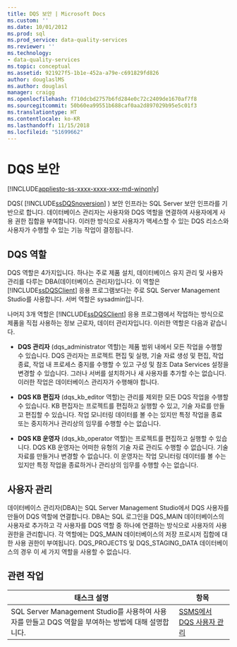 ```yaml
---
title: DQS 보안 | Microsoft Docs
ms.custom: ''
ms.date: 10/01/2012
ms.prod: sql
ms.prod_service: data-quality-services
ms.reviewer: ''
ms.technology:
- data-quality-services
ms.topic: conceptual
ms.assetid: 921927f5-1b1e-452a-a79e-c691829fd826
author: douglaslMS
ms.author: douglasl
manager: craigg
ms.openlocfilehash: f710dcbd2757b6fd284e0c72c2409de1670af7f8
ms.sourcegitcommit: 50b60ea99551b688caf0aa2d897029b95e5c01f3
ms.translationtype: HT
ms.contentlocale: ko-KR
ms.lasthandoff: 11/15/2018
ms.locfileid: "51699662"
---
```

# <a name="dqs-security"></a>DQS 보안

[!INCLUDE[appliesto-ss-xxxx-xxxx-xxx-md-winonly](../includes/appliesto-ss-xxxx-xxxx-xxx-md-winonly.md)]

  DQS( [!INCLUDE[ssDQSnoversion](../includes/ssdqsnoversion-md.md)] ) 보안 인프라는 SQL Server 보안 인프라를 기반으로 합니다. 데이터베이스 관리자는 사용자와 DQS 역할을 연결하여 사용자에게 사용 권한 집합을 부여합니다. 이러한 방식으로 사용자가 액세스할 수 있는 DQS 리소스와 사용자가 수행할 수 있는 기능 작업이 결정됩니다.  
  
## <a name="dqs-roles"></a>DQS 역할  
 DQS 역할은 4가지입니다. 하나는 주로 제품 설치, 데이터베이스 유지 관리 및 사용자 관리를 다루는 DBA(데이터베이스 관리자)입니다. 이 역할은 [!INCLUDE[ssDQSClient](../includes/ssdqsclient-md.md)] 응용 프로그램보다는 주로 SQL Server Management Studio를 사용합니다. 서버 역할은 sysadmin입니다.  
  
 나머지 3개 역할은 [!INCLUDE[ssDQSClient](../includes/ssdqsclient-md.md)] 응용 프로그램에서 작업하는 방식으로 제품을 직접 사용하는 정보 근로자, 데이터 관리자입니다. 이러한 역할은 다음과 같습니다.  
  
-   **DQS 관리자** (dqs_administrator 역할)는 제품 범위 내에서 모든 작업을 수행할 수 있습니다. DQS 관리자는 프로젝트 편집 및 실행, 기술 자료 생성 및 편집, 작업 종료, 작업 내 프로세스 중지를 수행할 수 있고 구성 및 참조 Data Services 설정을 변경할 수 있습니다. 그러나 서버를 설치하거나 새 사용자를 추가할 수는 없습니다. 이러한 작업은 데이터베이스 관리자가 수행해야 합니다.  
  
-   **DQS KB 편집자** (dqs_kb_editor 역할)는 관리를 제외한 모든 DQS 작업을 수행할 수 있습니다. KB 편집자는 프로젝트를 편집하고 실행할 수 있고, 기술 자료를 만들고 편집할 수 있습니다. 작업 모니터링 데이터를 볼 수는 있지만 특정 작업을 종료 또는 중지하거나 관리상의 임무를 수행할 수는 없습니다.  
  
-   **DQS KB 운영자** (dqs_kb_operator 역할)는 프로젝트를 편집하고 실행할 수 있습니다. DQS KB 운영자는 어떠한 유형의 기술 자료 관리도 수행할 수 없습니다. 기술 자료를 만들거나 변경할 수 없습니다. 이 운영자는 작업 모니터링 데이터를 볼 수는 있지만 특정 작업을 종료하거나 관리상의 임무를 수행할 수는 없습니다.  
  
## <a name="user-management"></a>사용자 관리  
 데이터베이스 관리자(DBA)는 SQL Server Management Studio에서 DQS 사용자를 만들어 DQS 역할에 연결합니다. DBA는 SQL 로그인을 DQS_MAIN 데이터베이스의 사용자로 추가하고 각 사용자를 DQS 역할 중 하나에 연결하는 방식으로 사용자의 사용 권한을 관리합니다. 각 역할에는 DQS_MAIN 데이터베이스의 저장 프로시저 집합에 대한 사용 권한이 부여됩니다. DQS_PROJECTS 및 DQS_STAGING_DATA 데이터베이스의 경우 이 세 가지 역할을 사용할 수 없습니다.  
  
## <a name="related-tasks"></a>관련 작업  
  
|태스크 설명|항목|  
|----------------------|-----------|  
|SQL Server Management Studio를 사용하여 사용자를 만들고 DQS 역할을 부여하는 방법에 대해 설명합니다.|[SSMS에서 DQS 사용자 관리](https://msdn.microsoft.com/library/955af01d-00da-4c51-9311-f3848749df54)|  
  
  
